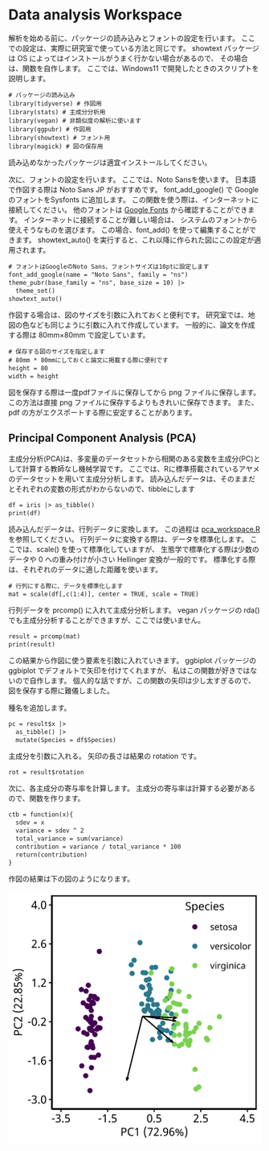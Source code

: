 # Data analysis Workspace

解析を始める前に、パッケージの読み込みとフォントの設定を行います。
ここでの設定は、実際に研究室で使っている方法と同じです。
showtext パッケージは OS によってはインストールがうまく行かない場合があるので、
その場合は、関数を自作します。
ここでは、Windows11
で開発したときのスクリプトを説明します。

```
# パッケージの読み込み
library(tidyverse) # 作図用
library(stats) # 主成分分析用
library(vegan) # 非類似度の解析に使います
library(ggpubr) # 作図用
library(showtext) # フォント用
library(magick) # 図の保存用
```

読み込めなかったパッケージは適宜インストールしてください。

次に、フォントの設定を行います。
ここでは、Noto Sansを使います。
日本語で作図する際は Noto Sans JP がおすすめです。
font_add_google() で Google のフォントをSysfonts に追加します。
この関数を使う際は、インターネットに接続してください。
他のフォントは
[Google Fonts](https://fonts.google.com/)
から確認することができます。
インターネットに接続することが難しい場合は、
システムのフォントから使えそうなものを選びます。
この場合、font_add() を使って編集することができます。
showtext_auto() を実行すると、これ以降に作られた図にこの設定が適用されます。

```
# フォントはGoogleのNoto Sans、フォントサイズは10ptに設定します
font_add_google(name = "Noto Sans", family = "ns")
theme_pubr(base_family = "ns", base_size = 10) |> 
  theme_set()
showtext_auto()
```

作図する場合は、図のサイズを引数に入れておくと便利です。
研究室では、地図の色なども同じように引数に入れて作成しています。
一般的に、論文を作成する際は 80mm×80mm で設定しています。

```
# 保存する図のサイズを指定します
# 80mm * 80mmにしておくと論文に掲載する際に便利です
height = 80
width = height
```

図を保存する際は一度pdfファイルに保存してから png ファイルに保存します。
この方法は直接 png ファイルに保存するよりもきれいに保存できます。
また、pdf の方がエクスポートする際に安定することがあります。

## Principal Component Analysis (PCA)

主成分分析(PCA)は、多変量のデータセットから相関のある変数を主成分(PC)として計算する教師なし機械学習です。
ここでは、Rに標準搭載されているアヤメのデータセットを用いて主成分分析します。
読み込んだデータは、そのままだとそれぞれの変数の形式がわからないので、tibbleにします

```
df = iris |> as_tibble()
print(df)
```

読み込んだデータは、行列データに変換します。
この過程は
[pca_workspace.R](https://github.com/Tomo-Aot/github_practice/blob/main/Data_analysis/pca_workspace.R)
を参照してください。
行列データに変換する際は、データを標準化します。
ここでは、scale() を使って標準化していますが、
生態学で標準化する際は少数のデータや 0 への重み付けが小さい Hellinger 変換が一般的です。
標準化する際は、それぞれのデータに適した距離を使います。

```
# 行列にする際に、データを標準化します
mat = scale(df[,c(1:4)], center = TRUE, scale = TRUE)
```

行列データを prcomp() に入れて主成分分析します。
vegan パッケージの rda() でも主成分分析することができますが、ここでは使いません。

```
result = prcomp(mat)
print(result)
```

この結果から作図に使う要素を引数に入れていきます。
ggbiplot パッケージの ggbiplot でデフォルトで矢印を付けてくれますが、
私はこの関数が好きではないので自作します。
個人的な話ですが、この関数の矢印は少し太すぎるので、図を保存する際に難儀しました。

種名を追加します。

```
pc = result$x |> 
  as_tibble() |> 
  mutate(Species = df$Species)
```

主成分を引数に入れる。
矢印の長さは結果の rotation です。

```
rot = result$rotation
```

次に、各主成分の寄与率を計算します。
主成分の寄与率は計算する必要があるので、関数を作ります。

```
ctb = function(x){
  sdev = x
  variance = sdev ^ 2
  total_variance = sum(variance)
  contribution = variance / total_variance * 100
  return(contribution)
}
```

作図の結果は下の図のようになります。

![Fig. 1. Iris の主成分分析のバイプロット](./image/iris_pca_final.png)
